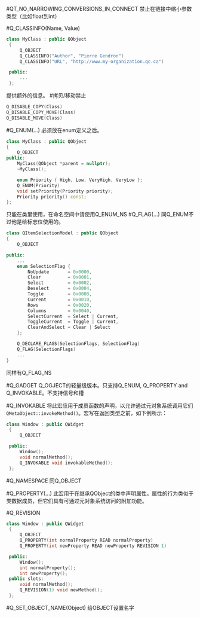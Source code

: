 #QT_NO_NARROWING_CONVERSIONS_IN_CONNECT
禁止在链接中缩小参数类型（比如float到int）

#Q_CLASSINFO(Name, Value)
```C++
class MyClass : public QObject
 {
     Q_OBJECT
     Q_CLASSINFO("Author", "Pierre Gendron")
     Q_CLASSINFO("URL", "http://www.my-organization.qc.ca")

 public:
     ...
 };
```
提供额外的信息。
#拷贝/移动禁止
```C++
Q_DISABLE_COPY(Class)
Q_DISABLE_COPY_MOVE(Class)
Q_DISABLE_MOVE(Class)
```
#Q_ENUM(...)
必须放在enum定义之后。
```C++
class MyClass : public QObject
{
    Q_OBJECT
public:
    MyClass(QObject *parent = nullptr);
    ~MyClass();

    enum Priority { High, Low, VeryHigh, VeryLow };
    Q_ENUM(Priority)
    void setPriority(Priority priority);
    Priority priority() const;
};
```
只能在类里使用，在命名空间中请使用Q_ENUM_NS
#Q_FLAG(...)
同Q_ENUM不过他是给标志位使用的。
```C++
class QItemSelectionModel : public QObject
{
    Q_OBJECT

public:
    ...
    enum SelectionFlag {
        NoUpdate       = 0x0000,
        Clear          = 0x0001,
        Select         = 0x0002,
        Deselect       = 0x0004,
        Toggle         = 0x0008,
        Current        = 0x0010,
        Rows           = 0x0020,
        Columns        = 0x0040,
        SelectCurrent  = Select | Current,
        ToggleCurrent  = Toggle | Current,
        ClearAndSelect = Clear | Select
    };

    Q_DECLARE_FLAGS(SelectionFlags, SelectionFlag)
    Q_FLAG(SelectionFlags)
    ...
}
```
同样有Q_FLAG_NS


#Q_GADGET
Q_OGJECT的轻量级版本。只支持Q_ENUM, Q_PROPERTY and Q_INVOKABLE。不支持信号和槽

#Q_INVOKABLE
将此宏应用于成员函数的声明，以允许通过元对象系统调用它们`QMetaObject::invokeMethod()`。宏写在返回类型之前，如下例所示：
```C++
class Window : public QWidget
 {
     Q_OBJECT

 public:
     Window();
     void normalMethod();
     Q_INVOKABLE void invokableMethod();
 };
```

#Q_NAMESPACE
同Q_OBJECT


#Q_PROPERTY(...)
此宏用于在继承QObject的类中声明属性。属性的行为类似于类数据成员，但它们具有可通过元对象系统访问的附加功能。

#Q_REVISION
```C++
class Window : public QWidget
 {
     Q_OBJECT
     Q_PROPERTY(int normalProperty READ normalProperty)
     Q_PROPERTY(int newProperty READ newProperty REVISION 1)

 public:
     Window();
     int normalProperty();
     int newProperty();
 public slots:
     void normalMethod();
     Q_REVISION(1) void newMethod();
 };
 ```
 
 #Q_SET_OBJECT_NAME(Object)
 给OBJECT设置名字
